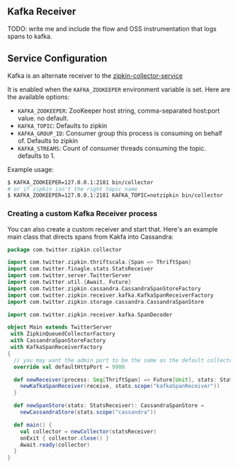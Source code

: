 ## Kafka Receiver
TODO: write me and include the flow and OSS instrumentation that logs spans to kafka.

## Service Configuration

Kafka is an alternate receiver to the [zipkin-collector-service](https://github.com/openzipkin/zipkin/blob/master/zipkin-collector-service/README.md)

It is enabled when the `KAFKA_ZOOKEEPER` environment variable is set. Here are the available options:

   * `KAFKA_ZOOKEEPER`: ZooKeeper host string, comma-separated host:port value. no default.
   * `KAFKA_TOPIC`: Defaults to zipkin
   * `KAFKA_GROUP_ID`: Consumer group this process is consuming on behalf of. Defaults to zipkin
   * `KAFKA_STREAMS`: Count of consumer threads consuming the topic. defaults to 1.

Example usage:

```bash
$ KAFKA_ZOOKEEPER=127.0.0.1:2181 bin/collector
# or if zipkin isn't the right topic name
$ KAFKA_ZOOKEEPER=127.0.0.1:2181 KAFKA_TOPIC=notzipkin bin/collector
```

### Creating a custom Kafka Receiver process

You can also create a custom receiver and start that. Here's an example main class that directs
spans from Kakfa into Cassandra:

```scala
package com.twitter.zipkin.collector

import com.twitter.zipkin.thriftscala.{Span => ThriftSpan}
import com.twitter.finagle.stats.StatsReceiver
import com.twitter.server.TwitterServer
import com.twitter.util.{Await, Future}
import com.twitter.zipkin.cassandra.CassandraSpanStoreFactory
import com.twitter.zipkin.receiver.kafka.KafkaSpanReceiverFactory
import com.twitter.zipkin.storage.cassandra.CassandraSpanStore

import com.twitter.zipkin.receiver.kafka.SpanDecoder

object Main extends TwitterServer
 with ZipkinQueuedCollectorFactory
 with CassandraSpanStoreFactory
 with KafkaSpanReceiverFactory
{
  // you may want the admin port to be the same as the default collector
  override val defaultHttpPort = 9900

  def newReceiver(process: Seq[ThriftSpan] => Future[Unit], stats: StatsReceiver): SpanReceiver = {
    newKafkaSpanReceiver(receive, stats.scope("kafkaSpanReceiver"))
  }

  def newSpanStore(stats: StatsReceiver): CassandraSpanStore =
    newCassandraStore(stats.scope("cassandra"))

  def main() {
    val collector = newCollector(statsReceiver)
    onExit { collector.close() }
    Await.ready(collector)
  }
}
```
